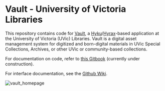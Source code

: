# Vault - University of Victoria Libraries

This repository contains code for [Vault](https://vault.library.uvic.ca/), a [Hyku](https://github.com/samvera/hyku)/[Hyrax](https://github.com/samvera/hyrax)-based application at the University of Victoria (UVic) Libraries. Vault is a digital asset management system for digitized and born-digital materials in UVic Special Collections, Archives, or other UVic or community-based collections.

For documentation on code, refer to [this Gitbook](https://app.gitbook.com/@tiff-chan29/s/vault-developer-guide/) (currently under construction).

For interface documentation, see the [Github Wiki](https://github.com/UVicLibrary/Vault/wiki).

![vault_homepage](https://user-images.githubusercontent.com/10247148/124668989-7e2f6d80-de66-11eb-9619-682cd28efbee.JPG)
